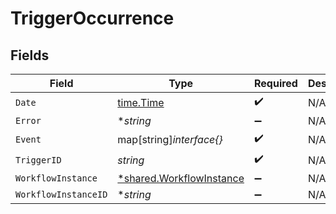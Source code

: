 # TriggerOccurrence


## Fields

| Field                                                                      | Type                                                                       | Required                                                                   | Description                                                                |
| -------------------------------------------------------------------------- | -------------------------------------------------------------------------- | -------------------------------------------------------------------------- | -------------------------------------------------------------------------- |
| `Date`                                                                     | [time.Time](https://pkg.go.dev/time#Time)                                  | :heavy_check_mark:                                                         | N/A                                                                        |
| `Error`                                                                    | **string*                                                                  | :heavy_minus_sign:                                                         | N/A                                                                        |
| `Event`                                                                    | map[string]*interface{}*                                                   | :heavy_check_mark:                                                         | N/A                                                                        |
| `TriggerID`                                                                | *string*                                                                   | :heavy_check_mark:                                                         | N/A                                                                        |
| `WorkflowInstance`                                                         | [*shared.WorkflowInstance](../../../pkg/models/shared/workflowinstance.md) | :heavy_minus_sign:                                                         | N/A                                                                        |
| `WorkflowInstanceID`                                                       | **string*                                                                  | :heavy_minus_sign:                                                         | N/A                                                                        |